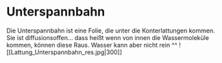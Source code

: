 # Unterspannbahn

Die Unterspannbahn ist eine Folie, die unter die Konterlattungen kommen. Sie ist diffusionsoffen... dass heißt wenn von innen die Wassermoleküle kommen, können diese Raus. Wasser kann aber nicht rein ^^
![[Lattung_Unterspannbahn_res.jpg|300]]
